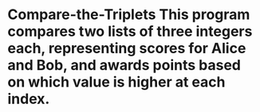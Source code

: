 # Compare-the-Triplets This program compares two lists of three integers each, representing scores for Alice and Bob, and awards points based on which value is higher at each index.
